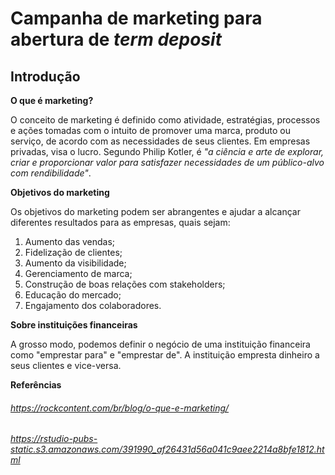 # Campanha de marketing para abertura de *term deposit*

## Introdução

**O que é marketing?**

O conceito de marketing é definido como atividade, estratégias, processos e ações tomadas com o intuito de promover uma marca, produto ou serviço, de acordo com as necessidades de seus clientes. Em empresas privadas, visa o lucro. Segundo Philip Kotler, é *"a ciência e arte de explorar, criar e proporcionar valor para satisfazer necessidades de um público-alvo com rendibilidade"*.

**Objetivos do marketing**

Os objetivos do marketing podem ser abrangentes e ajudar a alcançar diferentes resultados para as empresas, quais sejam:

1. Aumento das vendas;
2. Fidelização de clientes;
3. Aumento da visibilidade;
4. Gerenciamento de marca;
5. Construção de boas relações com stakeholders;
6. Educação do mercado;
7. Engajamento dos colaboradores.

**Sobre instituições financeiras**

A grosso modo, podemos definir o negócio de uma instituição financeira como "emprestar para" e "emprestar de". A instituição empresta dinheiro a seus clientes e vice-versa. 

**Referências**

###### https://rockcontent.com/br/blog/o-que-e-marketing/
###### https://rstudio-pubs-static.s3.amazonaws.com/391990_af26431d56a041c9aee2214a8bfe1812.html
